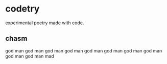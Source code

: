 # codetry
experimental poetry made with code.

## chasm
god          man
god         man
god        man
god       man
god      man
god     man
god    man
god   man
god  man
god man
mad
